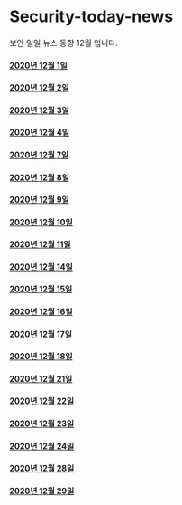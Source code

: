 # Security-today-news
보안 일일 뉴스 동향 12월 입니다.  


#### [2020년 12월 1일](https://github.com/black9/Security-today-news/blob/main/2020.12/201201-SecNews.md)  
  
#### [2020년 12월 2일](https://github.com/black9/Security-today-news/blob/main/2020.12/201202-SecNews.md)  
  
#### [2020년 12월 3일](https://github.com/black9/Security-today-news/blob/main/2020.12/201203-SecNews.md)  
  
#### [2020년 12월 4일](https://github.com/black9/Security-today-news/blob/main/2020.12/201204-SecNews.md)  
  
#### [2020년 12월 7일](https://github.com/black9/Security-today-news/blob/main/2020.12/201207-SecNews.md)  
  
#### [2020년 12월 8일](https://github.com/black9/Security-today-news/blob/main/2020.12/201206-SecNews.md)  
  
#### [2020년 12월 9일](https://github.com/black9/Security-today-news/blob/main/2020.12/201209-SecNews.md)  
  
#### [2020년 12월 10일](https://github.com/black9/Security-today-news/blob/main/2020.12/201210-SecNews.md)  
  
#### [2020년 12월 11일](https://github.com/black9/Security-today-news/blob/main/2020.12/201211-SecNews.md)  
  
#### [2020년 12월 14일](https://github.com/black9/Security-today-news/blob/main/2020.12/201214-SecNews.md)

#### [2020년 12월 15일](https://github.com/black9/Security-today-news/blob/main/2020.12/201215-SecNews.md)

#### [2020년 12월 16일](https://github.com/black9/Security-today-news/blob/main/2020.12/201216-SecNews.md)

#### [2020년 12월 17일](https://github.com/black9/Security-today-news/blob/main/2020.12/201217-SecNews.md)

#### [2020년 12월 18일](https://github.com/black9/Security-today-news/blob/main/2020.12/201218-SecNews.md)

#### [2020년 12월 21일](https://github.com/black9/Security-today-news/blob/main/2020.12/201221-SecNews.md) 
 
#### [2020년 12월 22일](https://github.com/black9/Security-today-news/blob/main/2020.12/201222-SecNews.md)  
  

#### [2020년 12월 23일](https://github.com/black9/Security-today-news/blob/main/2020.12/201223-SecNews.md)  
  

#### [2020년 12월 24일](https://github.com/black9/Security-today-news/blob/main/2020.12/201224-SecNews.md)  

  
#### [2020년 12월 28일](https://github.com/black9/Security-today-news/blob/main/2020.12/201228-SecNews.md) 
  
#### [2020년 12월 29일](https://github.com/black9/Security-today-news/blob/main/2020.12/201228-SecNews.md) 

